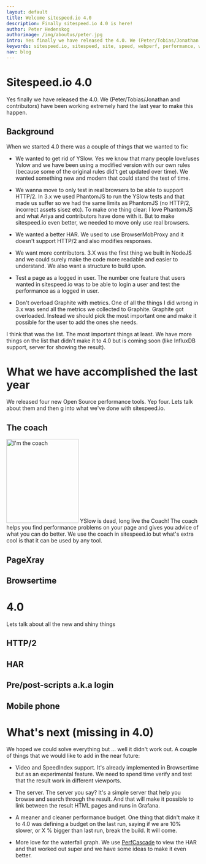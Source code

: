 ```yaml
---
layout: default
title: Welcome sitespeed.io 4.0
description: Finally sitespeed.io 4.0 is here!
author: Peter Hedenskog
authorimage: /img/aboutus/peter.jpg
intro: Yes finally we have released the 4.0. We (Peter/Tobias/Jonathan and contributors) have been working really hard the last year to make this happen.
keywords: sitespeed.io, sitespeed, site, speed, webperf, performance, web, wpo
nav: blog
---
```


# Sitespeed.io 4.0
Yes finally we have released the 4.0. We (Peter/Tobias/Jonathan and contributors) have been working extremely hard the last year to make this happen.

## Background

When we started 4.0 there was a couple of things that we wanted to fix:

 * We wanted to get rid of YSlow. Yes we know that many people love/uses Yslow and we have been using a modified version with our own rules (because some of the original rules did't get updated over time). We wanted something new and modern that could stand the test of time.

 * We wanna move to only test in real browsers to be able to support HTTP/2. In 3.x we used PhantomJS to run the YSlow tests and that made us suffer so we had the same limits as PhantomJS (no HTTP/2, incorrect assets sisez etc). To make one thing clear: I love PhantomJS and what Ariya and contributors have done with it. But to make sitespeed.io even better, we needed to move only use real browsers.

 * We wanted a better HAR. We used to use BrowserMobProxy and it doesn't support HTTP/2 and also modifies responses.

 * We want more contributors. 3.X was the first thing we built in NodeJS and we could surely make the code more readable and easier to understand. We also want a structure to build upon.

 * Test a page as a logged in user. The number one feature that users wanted in sitespeed.io was to be able to login a user and test the performance as a logged in user.

 * Don't overload Graphite with metrics. One of all the things I did wrong in 3.x was send all the metrics we collected to Graphite. Graphite got overloaded. Instead we should pick the most important one and make it possible for the user to add the ones she needs.

I think that was the list. The most important things at least. We have more things on the list that didn't make it to 4.0 but is coming soon (like InfluxDB support, server for showing the result).

# What we have accomplished the last year
We released four new Open Source performance tools. Yep four. Lets talk about them and then g into what we've done with sitespeed.io.

## The coach
<img src="{{site.baseurl}}/img/logos/coach.png" class="pull-right img-big" alt="I'm the coach" width="188" height="219">
YSlow is dead, long live the Coach! The coach helps you find performance problems on your page and gives you advice of what you can do better. We use the coach in sitespeed.io but what's extra cool is that it can be used by any tool.

## PageXray

## Browsertime


# 4.0
Lets talk about all the new and shiny things

## HTTP/2

## HAR

## Pre/post-scripts a.k.a login

## Mobile phone



# What's next (missing in 4.0)
We hoped we could solve everything but ... well it didn't work out. A couple of things that we would like to add in the near future:

* Video and SpeedIndex support. It's already implemented in Browsertime but as an experimental feature. We need to spend time verify and test that the result work in different viewports.

* The server. The server you say? It's a simple server that help you browse and search through the result. And that will make it possible to link between the result HTML pages and runs in Grafana.

* A meaner and cleaner performance budget. One thing that didn't make it to 4.0 was defining a budget on the last run, saying if we are 10% slower, or X % bigger than last run, break the build. It will come.

* More love for the waterfall graph. We use [PerfCascade](https://micmro.github.io/PerfCascade/) to view the HAR and that worked out super and we have some ideas to make it even better.
